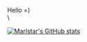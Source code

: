 Hello =) \
\


[![Marlstar's GitHub stats](https://github-readme-stats.vercel.app/api?username=marlstar&show_icons=true&theme=tokyonight&bg_color=30,000000,434343)](https://github.com/anuraghazra/github-readme-stats?theme=catppuccin_mocha)
